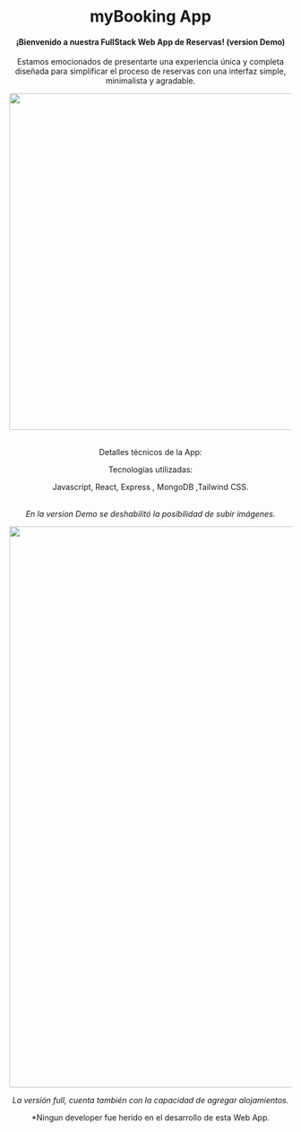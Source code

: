 <h1 align="center"> myBooking App </h1>
<div align='center'>
<h4>¡Bienvenido a nuestra FullStack Web App de Reservas! (version Demo)</h4> 
<p>Estamos emocionados de presentarte una experiencia única y completa diseñada para simplificar el proceso de reservas con una interfaz simple, minimalista y agradable.</p>

<img src='https://res.cloudinary.com/didr1suca/image/upload/v1704574261/foto_1_gioxc3.png' style="width:600px"></img>

</br>
Detalles técnicos de la App: 
<br/>
<p>Tecnologías utilizadas:</p>
<p>Javascript, React, Express , MongoDB ,Tailwind CSS.</p>
</br/>
<i>En la version Demo se deshabilitó la posibilidad de subir imágenes.</i>

<img src='https://res.cloudinary.com/didr1suca/image/upload/c_pad,b_auto:predominant,fl_preserve_transparency/v1704486781/DEMOS_wlt6qh.jpg?_s=public-apps' style="width:1000px"></img>

<i>La versión full, cuenta también con la capacidad de agregar alojamientos.</i>

*Ningun developer fue herido en el desarrollo de esta Web App.
</div>
